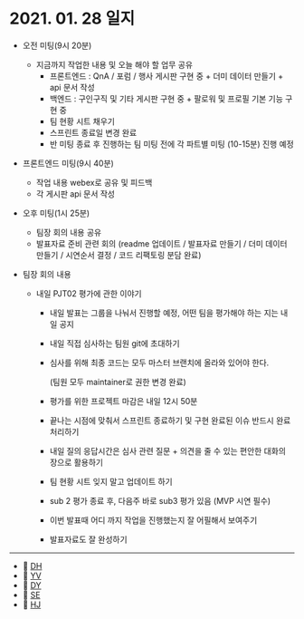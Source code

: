 # 2021. 01. 28 일지

- 오전 미팅(9시 20분)

  - 지금까지  작업한 내용 및 오늘 해야 할 업무 공유
    - 프론트엔드 : QnA / 포럼 / 행사 게시판 구현 중 + 더미 데이터 만들기 + api 문서 작성
    - 백엔드 : 구인구직 및 기타 게시판 구현 중 + 팔로워 및 프로필 기본 기능 구현 중
    - 팀 현황 시트 채우기
    - 스프린트 종료일 변경 완료
    - 반 미팅 종료 후 진행하는 팀 미팅 전에 각 파트별 미팅 (10-15분) 진행 예정

- 프론트엔드 미팅(9시 40분)

  - 작업 내용 webex로 공유 및 피드백
  - 각 게시판 api 문서 작성

- 오후 미팅(1시 25분)

  - 팀장 회의 내용 공유
  - 발표자료 준비 관련 회의 (readme 업데이트 / 발표자료 만들기 / 더미 데이터 만들기 / 시연순서 결정 / 코드 리팩토링 분담 완료)

- 팀장 회의 내용

  - 내일 PJT02 평가에 관한 이야기

    - 내일 발표는 그룹을 나눠서 진행할 예정, 어떤 팀을 평가해야 하는 지는 내일 공지

    - 내일 직접 심사하는 팀원 git에 초대하기

    - 심사를 위해 최종 코드는 모두 마스터 브랜치에 올라와 있어야 한다.

      (팀원 모두 maintainer로 권한 변경 완료)

    - 평가를 위한 프로젝트 마감은 내일 12시 50분

    - 끝나는 시점에 맞춰서 스프린트 종료하기 및 구현 완료된 이슈 반드시 완료처리하기

    - 내일 질의 응답시간은 심사 관련 질문 + 의견을 줄 수 있는 편안한 대화의 장으로 활용하기

    - 팀 현황 시트 잊지 말고 업데이트 하기

    -  sub 2 평가 종료 후, 다음주 바로 sub3 평가 있음 (MVP 시연 필수)

    - 이번 발표때 어디 까지 작업을 진행했는지 잘 어필해서 보여주기

    - 발표자료도 잘 완성하기

-----

* 🍟 [DH](./DH/20210128.md)
* 🍔 [YV](./YV/20210128.md)
* 🌭 [DY](./DY/20210128.md)
* 🍳 [SE](./SE/20210128.md)
* 🧀 [HJ](./HJ/20210128.md)